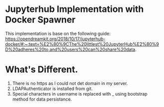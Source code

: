 # Jupyterhub Implementation with Docker Spawner
This implementation is base on the following guide:
https://opendreamkit.org/2018/10/17/jupyterhub-docker/#:~:text=%E2%80%9CThe%20littlest%20JupyterHub%E2%80%9D%20adheres%20to,and%20users%20can%20share%20data.

# What's Different.
1.  There is no https as I could not det domain in my server.
2.  LDAPAuthenticator is installed from git.
3.  Special characters in username is replaced with _ using bootstrap method for data persistance.
